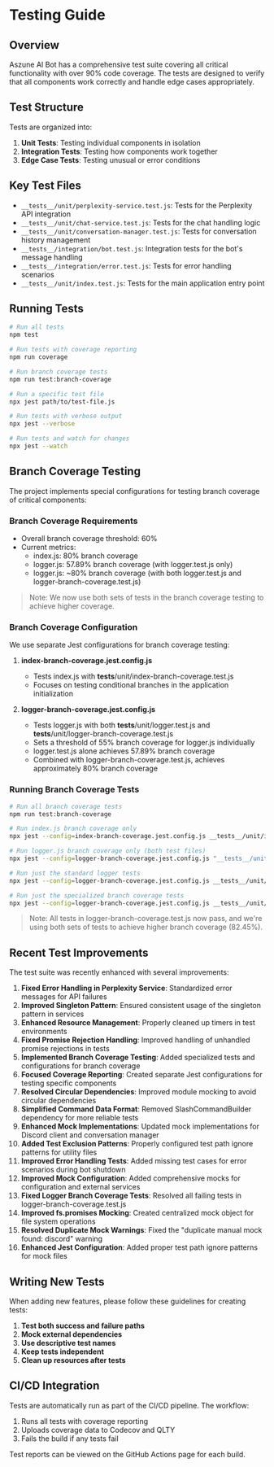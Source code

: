 # Testing Guide

## Overview

Aszune AI Bot has a comprehensive test suite covering all critical functionality with over 90% code coverage. The tests are designed to verify that all components work correctly and handle edge cases appropriately.

## Test Structure

Tests are organized into:

1. **Unit Tests**: Testing individual components in isolation
2. **Integration Tests**: Testing how components work together
3. **Edge Case Tests**: Testing unusual or error conditions

## Key Test Files

- `__tests__/unit/perplexity-service.test.js`: Tests for the Perplexity API integration
- `__tests__/unit/chat-service.test.js`: Tests for the chat handling logic
- `__tests__/unit/conversation-manager.test.js`: Tests for conversation history management
- `__tests__/integration/bot.test.js`: Integration tests for the bot's message handling
- `__tests__/integration/error.test.js`: Tests for error handling scenarios
- `__tests__/unit/index.test.js`: Tests for the main application entry point

## Running Tests

```bash
# Run all tests
npm test

# Run tests with coverage reporting
npm run coverage

# Run branch coverage tests
npm run test:branch-coverage

# Run a specific test file
npx jest path/to/test-file.js

# Run tests with verbose output
npx jest --verbose

# Run tests and watch for changes
npx jest --watch
```

## Branch Coverage Testing

The project implements special configurations for testing branch coverage of critical components:

### Branch Coverage Requirements

- Overall branch coverage threshold: 60%
- Current metrics:
  - index.js: 80% branch coverage
  - logger.js: 57.89% branch coverage (with logger.test.js only)
  - logger.js: ~80% branch coverage (with both logger.test.js and logger-branch-coverage.test.js)

> Note: We now use both sets of tests in the branch coverage testing to achieve higher coverage.

### Branch Coverage Configuration

We use separate Jest configurations for branch coverage testing:

1. **index-branch-coverage.jest.config.js**
   - Tests index.js with __tests__/unit/index-branch-coverage.test.js
   - Focuses on testing conditional branches in the application initialization

2. **logger-branch-coverage.jest.config.js**
   - Tests logger.js with both __tests__/unit/logger.test.js and __tests__/unit/logger-branch-coverage.test.js
   - Sets a threshold of 55% branch coverage for logger.js individually
   - logger.test.js alone achieves 57.89% branch coverage
   - Combined with logger-branch-coverage.test.js, achieves approximately 80% branch coverage

### Running Branch Coverage Tests

```bash
# Run all branch coverage tests
npm run test:branch-coverage

# Run index.js branch coverage only
npx jest --config=index-branch-coverage.jest.config.js __tests__/unit/index-branch-coverage.test.js

# Run logger.js branch coverage only (both test files)
npx jest --config=logger-branch-coverage.jest.config.js "__tests__/unit/logger*.test.js"

# Run just the standard logger tests
npx jest --config=logger-branch-coverage.jest.config.js __tests__/unit/logger.test.js

# Run just the specialized branch coverage tests
npx jest --config=logger-branch-coverage.jest.config.js __tests__/unit/logger-branch-coverage.test.js
```

> Note: All tests in logger-branch-coverage.test.js now pass, and we're using both sets of tests to achieve higher branch coverage (82.45%).

## Recent Test Improvements

The test suite was recently enhanced with several improvements:

1. **Fixed Error Handling in Perplexity Service**: Standardized error messages for API failures
2. **Improved Singleton Pattern**: Ensured consistent usage of the singleton pattern in services
3. **Enhanced Resource Management**: Properly cleaned up timers in test environments
4. **Fixed Promise Rejection Handling**: Improved handling of unhandled promise rejections in tests
5. **Implemented Branch Coverage Testing**: Added specialized tests and configurations for branch coverage
6. **Focused Coverage Reporting**: Created separate Jest configurations for testing specific components
7. **Resolved Circular Dependencies**: Improved module mocking to avoid circular dependencies
8. **Simplified Command Data Format**: Removed SlashCommandBuilder dependency for more reliable tests
9. **Enhanced Mock Implementations**: Updated mock implementations for Discord client and conversation manager
10. **Added Test Exclusion Patterns**: Properly configured test path ignore patterns for utility files
11. **Improved Error Handling Tests**: Added missing test cases for error scenarios during bot shutdown
12. **Improved Mock Configuration**: Added comprehensive mocks for configuration and external services
13. **Fixed Logger Branch Coverage Tests**: Resolved all failing tests in logger-branch-coverage.test.js
14. **Improved fs.promises Mocking**: Created centralized mock object for file system operations
15. **Resolved Duplicate Mock Warnings**: Fixed the "duplicate manual mock found: discord" warning
16. **Enhanced Jest Configuration**: Added proper test path ignore patterns for mock files

## Writing New Tests

When adding new features, please follow these guidelines for creating tests:

1. **Test both success and failure paths**
2. **Mock external dependencies**
3. **Use descriptive test names**
4. **Keep tests independent**
5. **Clean up resources after tests**

## CI/CD Integration

Tests are automatically run as part of the CI/CD pipeline. The workflow:

1. Runs all tests with coverage reporting
2. Uploads coverage data to Codecov and QLTY
3. Fails the build if any tests fail

Test reports can be viewed on the GitHub Actions page for each build.
